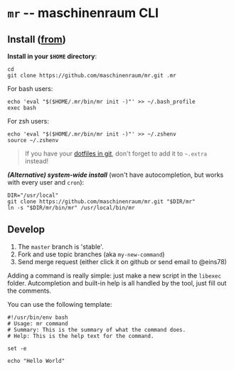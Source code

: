 # `mr` -- maschinenraum CLI

## Install ([from](https://github.com/37signals/sub#install-your-sub))

**Install in your `$HOME` directory**:

    cd
    git clone https://github.com/maschinenraum/mr.git .mr

For bash users:

    echo 'eval "$($HOME/.mr/bin/mr init -)"' >> ~/.bash_profile
    exec bash

For zsh users:

    echo 'eval "$($HOME/.mr/bin/mr init -)"' >> ~/.zshenv
    source ~/.zshenv
    
> If you have your [dotfiles in git](http://dotfiles.github.com), don't forget to add it to `~.extra` instead!

***(Alternative) system-wide install*** (won't have autocompletion, but works with every user and `cron`):

    DIR="/usr/local"
    git clone https://github.com/maschinenraum/mr.git "$DIR/mr"
    ln -s "$DIR/mr/bin/mr" /usr/local/bin/mr




## Develop

1. The `master` branch is 'stable'. 
2. Fork and use topic branches (aka `my-new-command`)
3. Send merge request (either click it on github or send email to @eins78)

Adding a command is really simple: just make a new script in the `libexec` folder.
Autcompletion and built-in help is all handled by the tool, just fill out the comments.

You can use the following template:

```shell
#!/usr/bin/env bash
# Usage: mr command
# Summary: This is the summary of what the command does.
# Help: This is the help text for the command.

set -e

echo "Hello World"
```
